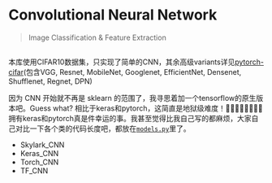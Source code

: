 # Convolutional Neural Network
> Image Classification & Feature Extraction

## 
本库使用CIFAR10数据集，只实现了简单的CNN，其余高级variants详见[pytorch-cifar](https://github.com/kuangliu/pytorch-cifar)(包含VGG, Resnet, MobileNet, Googlenet, EfficientNet, Densenet, Shufflenet, Regnet, DPN)

因为 CNN 开始就不再是 sklearn 的范围了，我寻思着加一个tensorflow的原生版本吧。Guess what? 相比于keras和pytorch，这简直是地狱级难度！🙂🙂🙂🙂🙂🙂🙂🙂
拥有keras和pytorch真是件幸运的事。我甚至觉得比我自己写的都麻烦，大家自己对比一下各个类的代码长度吧，都放在[`models.py`](models.py)里了。

- Skylark_CNN
- Keras_CNN
- Torch_CNN
- TF_CNN

